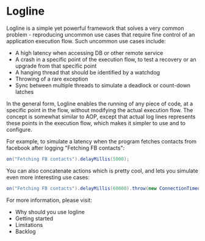 # Logline

Logline is a simple yet powerful framework that solves a very common problem - reproducing uncommon use cases that require fine control of an application execution flow. Such uncommon use cases include:

* A high latency when accessing DB or other remote service 
* A crash in a specific point of the execution flow, to test a recovery or an upgrade from that specific point
* A hanging thread that should be identified by a watchdog
* Throwing of a rare exception
* Sync between multiple threads to simulate a deadlock or count-down latches

In the general form, Logline enables the running of any piece of code, at a specific point in the flow, without modifying the actual execution flow. The concept is somewhat similar to AOP, except that actual log lines represents these points in the execution flow, which makes it simpler to use and to configure.

For example, to simulate a latency when the program fetches contacts from facebook after logging "Fetching FB contacts":

```java
on("Fetching FB contacts").delayMillis(5000);
```
	
You can also concatenate actions which is pretty cool, and lets you simulate even more interesting use cases:

```java
on("Fetching FB contacts").delayMillis(60000).throw(new ConnectionTimeoutException());
```

	
For more information, please visit:
* Why should you use logline 
* Getting started
* Limitations 
* Backlog
